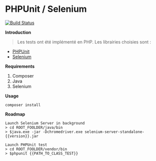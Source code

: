 # PHPUnit / Selenium
[![Build Status](https://820be4b4.ngrok.io/buildStatus/icon?job=DouceursCoree)](https://820be4b4.ngrok.io/job/DouceursCoree/)

**Introduction**
> Les tests ont été implémenté en PHP. Les librairies choisies sont : <br :>
 - [PHPUnit](https://phpunit.de/) <br>
 - [Selenium](https://phpunit.de/manual/3.7/en/selenium.html) 
  
**Requirements** <br>
1. Composer<br>
2. Java<br>
3. Selenium

**Usage**
```
composer install
```
**Roadmap**
``` <br>
Launch Selenium Server in background
> cd ROOT_FOOLDER/java/bin
> $java.exe -jar -Dchromedriver.exe selenium-server-standalone-{{version}}.jar
```
``` <br> 
Launch PHPUnit test
> cd ROOT_FOOLDER/vendor/bin
> $phpunit {{PATH_TO_CLASS_TEST}}
```
